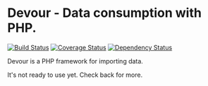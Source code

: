 Devour - Data consumption with PHP.
===================================

[![Build Status](https://travis-ci.org/devour-php/devour.png?branch=master)](https://travis-ci.org/devour-php/devour)
[![Coverage Status](https://coveralls.io/repos/devour-php/devour/badge.png)](https://coveralls.io/r/devour-php/devour)
[![Dependency Status](https://www.versioneye.com/user/projects/533e14cb7bae4bfc0e0000b7/badge.png)](https://www.versioneye.com/user/projects/533e14cb7bae4bfc0e0000b7)

Devour is a PHP framework for importing data.

It's not ready to use yet. Check back for more.
